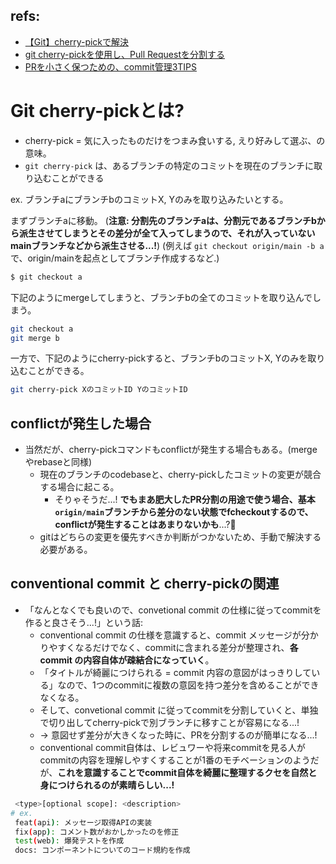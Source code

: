 ## refs:

- [【Git】cherry-pickで解決](https://qiita.com/okmtz/items/62aa5a25f75b1754a861)
- [git cherry-pickを使用し、Pull Requestを分割する](https://zenn.dev/yussak/articles/cb2009247e89f6)
- [PRを小さく保つための、commit管理3TIPS](https://rabspice.hatenablog.com/entry/2022/01/31/224357)

# Git cherry-pickとは?

- cherry-pick = 気に入ったものだけをつまみ食いする, えり好みして選ぶ、の意味。
- `git cherry-pick` は、あるブランチの特定のコミットを現在のブランチに取り込むことができる

ex. ブランチaにブランチbのコミットX, Yのみを取り込みたいとする。

まずブランチaに移動。
(**注意: 分割先のブランチaは、分割元であるブランチbから派生させてしまうとその差分が全て入ってしまうので、それが入っていないmainブランチなどから派生させる...!**)
(例えば `git checkout origin/main -b a`で、origin/mainを起点としてブランチ作成するなど.)

```bash
$ git checkout a
```

下記のようにmergeしてしまうと、ブランチbの全てのコミットを取り込んでしまう。

```bash
git checkout a
git merge b
```

一方で、下記のようにcherry-pickすると、ブランチbのコミットX, Yのみを取り込むことができる。

```bash
git cherry-pick XのコミットID YのコミットID
```

## conflictが発生した場合

- 当然だが、cherry-pickコマンドもconflictが発生する場合もある。(mergeやrebaseと同様)
  - 現在のブランチのcodebaseと、cherry-pickしたコミットの変更が競合する場合に起こる。
    - そりゃそうだ...! **でもまあ肥大したPR分割の用途で使う場合、基本`origin/main`ブランチから差分のない状態でfcheckoutするので、conflictが発生することはあまりないかも**...?:thinking:
  - gitはどちらの変更を優先すべきか判断がつかないため、手動で解決する必要がある。

## conventional commit と cherry-pickの関連

- 「なんとなくでも良いので、convetional commit の仕様に従ってcommitを作ると良さそう...!」という話:
  - conventional commit の仕様を意識すると、commit メッセージが分かりやすくなるだけでなく、commitに含まれる差分が整理され、**各commit の内容自体が疎結合になっていく**。
  - 「タイトルが綺麗につけられる = commit 内容の意図がはっきりしている」なので、1つのcommitに複数の意図を持つ差分を含めることができなくなる。
  - そして、convetional commit に従ってcommitを分割していくと、単独で切り出してcherry-pickで別ブランチに移すことが容易になる...!
  - -> 意図せず差分が大きくなった時に、PRを分割するのが簡単になる...!
  - conventional commit自体は、レビュワーや将来commitを見る人がcommitの内容を理解しやすくすることが1番のモチベーションのようだが、**これを意識することでcommit自体を綺麗に整理するクセを自然と身につけられるのが素晴らしい...!**

```bash
 <type>[optional scope]: <description>
# ex.
 feat(api): メッセージ取得APIの実装
 fix(app): コメント数がおかしかったのを修正
 test(web): 爆発テストを作成
 docs: コンポーネントについてのコード規約を作成
```
